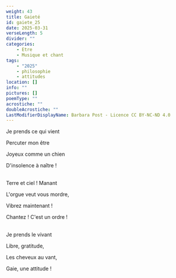 ```yaml
---
weight: 43
title: Gaieté
id: gaiete_25
date: 2025-03-31
verseLength: 5
divider: ""
categories:
    - Etre
    - Musique et chant
tags:
    - "2025"
    - philosophie
    - attitudes
location: []
info: ""
pictures: []
poemType: ""
acrostiche: ""
doubleAcrostiche: ""
LastModifierDisplayName: Barbara Post - Licence CC BY-NC-ND 4.0
---
```

Je prends ce qui vient

Percuter mon être

Joyeux comme un chien

D'insolence à naître !

 \
Terre et ciel ! Manant

L'orgue veut vous mordre,

Vibrez maintenant !

Chantez ! C'est un ordre !

 \
Je prends le vivant

Libre, gratitude,

Les cheveux au vant,

Gaie, une attitude !
